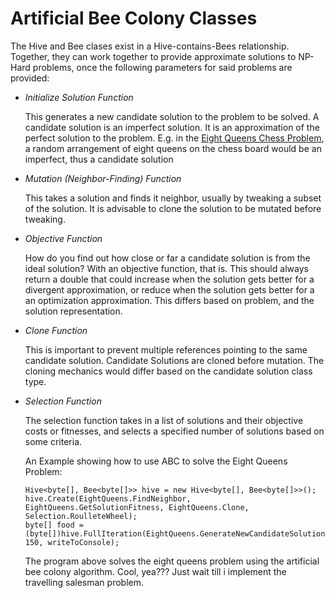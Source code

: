 # Artificial Bee Colony Classes

The Hive and Bee clases exist in a Hive-contains-Bees relationship. Together, they can work together to provide approximate solutions to NP-Hard problems, once the following parameters for said problems are provided:

- *Initialize Solution Function*

  This generates a new candidate solution to the problem to be solved. A candidate solution is an imperfect solution. It is an approximation of the perfect solution to the problem. E.g. in the [Eight Queens Chess Problem](https://mykeels.github.io/Eight-Queen-Solution-Test/), a random arrangement of eight queens on the chess board would be an imperfect, thus a candidate solution
  
- *Mutation (Neighbor-Finding) Function*

  This takes a solution and finds it neighbor, usually by tweaking a subset of the solution. It is advisable to clone the solution to be mutated before tweaking.
  
- *Objective Function*

  How do you find out how close or far a candidate solution is from the ideal solution? With an objective function, that is. This should always return a double that could increase when the solution gets better for a divergent approximation, or reduce when the solution gets better for a an optimization approximation. This differs based on problem, and the solution representation.
  
- *Clone Function*

  This is important to prevent multiple references pointing to the same candidate solution. Candidate Solutions are cloned before mutation. The cloning mechanics would differ based on the candidate solution class type.

- *Selection Function*

  The selection function takes in a list of solutions and their objective costs or fitnesses, and selects a specified number of solutions based on some criteria.
  
  An Example showing how to use ABC to solve the Eight Queens Problem:
  
  ```
  Hive<byte[], Bee<byte[]>> hive = new Hive<byte[], Bee<byte[]>>();
  hive.Create(EightQueens.FindNeighbor, EightQueens.GetSolutionFitness, EightQueens.Clone, Selection.RoulleteWheel);
  byte[] food = (byte[])hive.FullIteration(EightQueens.GenerateNewCandidateSolution, 150, writeToConsole);
  ```
  
  The program above solves the eight queens problem using the artificial bee colony algorithm. Cool, yea??? Just wait till i implement the travelling salesman problem.
